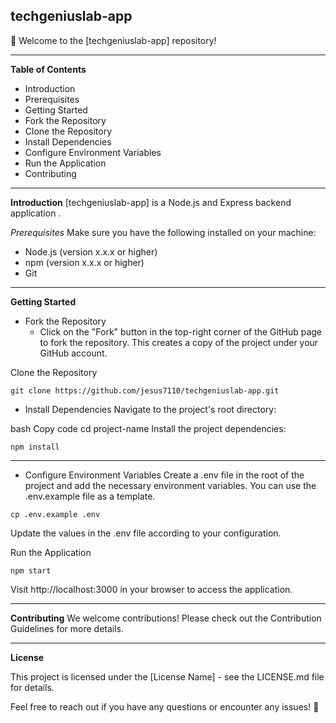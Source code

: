 ## techgeniuslab-app ## 

🚀 Welcome to the [techgeniuslab-app] repository!

--- 

**Table of Contents** 
- Introduction
- Prerequisites
- Getting Started
- Fork the Repository
- Clone the Repository
- Install Dependencies
- Configure Environment Variables
- Run the Application
- Contributing

---

**Introduction**
[techgeniuslab-app] is a Node.js and Express backend application .

*Prerequisites*
Make sure you have the following installed on your machine:

- Node.js (version x.x.x or higher)
- npm (version x.x.x or higher)
- Git

---

**Getting Started**
- Fork the Repository
  - Click on the "Fork" button in the top-right corner of the GitHub page to fork the repository. This creates a copy of the project under your GitHub account.

Clone the Repository
```
git clone https://github.com/jesus7110/techgeniuslab-app.git
```


- Install Dependencies
Navigate to the project's root directory:

bash
Copy code
cd project-name
Install the project dependencies:

```
npm install
```
----

- Configure Environment Variables
Create a .env file in the root of the project and add the necessary environment variables. You can use the .env.example file as a template.

```
cp .env.example .env
```
Update the values in the .env file according to your configuration.

Run the Application
```
npm start
```
Visit http://localhost:3000 in your browser to access the application.

---

**Contributing**
We welcome contributions! Please check out the Contribution Guidelines for more details.

---
**License**

This project is licensed under the [License Name] - see the LICENSE.md file for details.

Feel free to reach out if you have any questions or encounter any issues! 🚀

